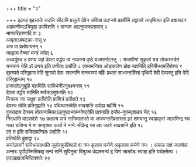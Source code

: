 +++
title = "२"

+++
इदमहं बृहस्पतेः सदसि सीदामि प्रसूतो देवेन सवित्रा तदग्नये प्रब्रवीमि
तद्वायवे तत्पृथिव्या इति ब्रह्मसदन आहवनीयाऽभिमुख उपविशति १
वाग्यत आऽनुयाजप्रसवात् २   
भागपरिहरणादि वा ३   
आवृताऽवषट्का-रासु
४   
अत्र वा व्रतोपायनम् ५   
व्याहृत्य वैष्णवं मन्त्रं जपेत् ६   
अध्वर्युश्च ७
प्रणय यज्ञं देवता वर्द्धय त्वं नाकस्य पृष्ठे यजमानोऽस्तु । सप्तर्षीणां
सुकृतां यत्र लोकस्तत्रेमं यजमानं धेहि ॐ प्रणय इति प्रणीताः प्रसौति ८
एवमामन्त्रित ओङ्कारेण प्रोक्ष यज्ञमिति हविषीध्माबर्हिषोश्च ९
बृहस्पते परिगृहाण वेदिं सुगावो देवाः सदनानि सन्त्वस्यां बर्हिः
प्रथतां साध्वन्तर्हिंस्रां पृथिवी देवी देव्यस्तु इति वेदिं
परिगृह्णन्तम् १०   
प्रजापतेऽनुब्रूहि यज्ञमिति
सामिधेनीरनुवक्ष्यन्तम् ११   
देवता वर्द्धय त्वमिति
सर्वत्राऽनुषजति १२   
मित्रस्य त्वा चक्षुषा प्रतीक्षेति
प्राशित्रं प्रतीक्षते १३   
देवस्य त्वेति प्रतिगृह्णाति १४
पथिव्यास्त्वेति सादयाति उपोह्य बर्हीषि १५   
पुनरादाय देवस्य
त्वेत्यनामिकाऽङ्गुष्ठाभ्यामग्नेष्ट्वेति प्राश्नाति
दन्तैर-नुपस्पृशन्नत्र चेत् १६   
निदधाति वांऽसदेशे १७
प्रक्षाल्य पात्रं नाभिमालभते या अप्स्वन्तर्देवतास्ता इदं शमयन्तु
स्वाहाकृतं जठरमिन्द्र स्य गच्छ घसिना मे मा सम्पृक्था
ऊर्ध्वं मे नाभेः सीदेन्द्र स्य त्वा जठरे सादयामि इति १८   
एतं त
इति समिदामन्त्रितः प्रसौति १९   
प्रतिष्ठेति ब्रुयाद्वा २०   
कर्माऽपवर्गे
समिधमादधाति जुहोत्युपतिष्ठते वा नमः कृताय कर्मणे अकृताय कर्मणे नमः ।
अयाड यज्ञं जातवेदा अन्तरः पूर्वोऽस्मिन्निषद्य सन्वं सनिं सुविमुचा
विमुञ्च धेह्यस्मभ्यं द्र विणं जातवेदः स्वाहा इति यथेतमेत्य
। एतदब्रह्मत्वमिष्टिपश्वोः २२   
